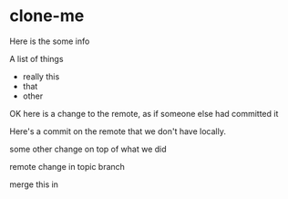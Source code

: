 # clone-me
Here is the some info

A list of things
* really this
* that
* other

OK here is a change to the remote, as if someone else had committed it

Here's a commit on the remote that we don't have locally.

some other change on top of what we did

remote change in topic branch

merge this in
